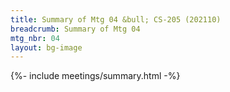 ```yaml
---
title: Summary of Mtg 04 &bull; CS-205 (202110)
breadcrumb: Summary of Mtg 04
mtg_nbr: 04
layout: bg-image
---
```

 
{%- include meetings/summary.html -%}
